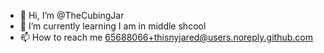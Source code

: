 - 👋 Hi, I’m @TheCubingJar
- 🌱 I’m currently learning I am in middle shcool
- 📫 How to reach me 65688066+thisnyjared@users.noreply.github.com

<!---
thisnyjared/thisnyjared is a ✨ special ✨ repository because its `README.md` (this file) appears on your GitHub profile.
You can click the Preview link to take a look at your changes.
--->

